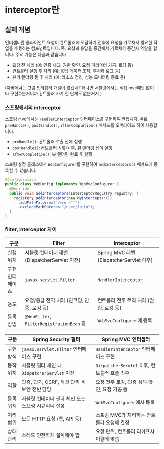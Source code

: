 # interceptor란
## 실제 개념
인터셉터란 클라이언트 요청이 컨트롤러에 도달하기 전후에 요청을 가로채서 필요한 작업을 수행하는 컴포넌트입니다. 
즉, 요청과 응답을 중간에서 가로채어 중간자 역할을 합니다.
주요 기능은 다음과 같습니다 
* 요청 전 처리 (예: 인증 체크, 권한 확인, 요청 파라미터 가공, 로깅 등)
* 컨트롤러 실행 후 처리 (예: 응답 데이터 조작, 후처리 로그 등)
* 뷰가 랜더링 된 후 처리 (예: 리소스 정리, 성능 모니터링 종료 등)

(자바에서는 그럼 인터셉터 개념이 없겠네? 왜냐면 서블릿에서는 직접 mvc패턴 없이 다 구현하는거니까 컨트롤러 가기 전 단계도 없는거지 )
### 스프링에서의 interceptor
스프링 mvc에서는 `HandlerInterceptor` 인터페이스를 구현하여 만듭니다. 
주로 `preHandle()`, `postHandle()`, `afterCompletion()` 매서드를 오버라이드 하여 사용합니다. 
* `preHandle()`: 컨트롤러 호출 전에 실행
* `postHandle()`: 컨트롤러 시랳ㅇ 후, 뷰 랜더링 전에 실행
* `afterCompletion()`: 뷰 랜더링 완료 후 실행

스프링 설정 클래스에서 `WebConfigurer`를 구현하여 `addInterceptors()` 매서드에 등록할 수 있습니다. 
```java
@Configuration
public class WebConfig implements WebMvcConfigurer {
  @Override
  public void addInterceptors(InterceptorRegistry registry) {
    registery.addInterceptor(new MyInterceptor())
      .addPathPatterns("/user/**")
      .excludePathPaterns("/user/login");
  }
}
```

### filter, interceptor 차이

| 구분       | Filter                                   | Interceptor                          |
| -------- | ---------------------------------------- | ------------------------------------ |
| 실행 위치    | 서블릿 컨테이너 레벨 (DispatcherServlet 이전)       | Spring MVC 레벨 (DispatcherServlet 이후) |
| 구현 인터페이스 | `javax.servlet.Filter`                   | `HandlerInterceptor`                 |
| 용도       | 요청/응답 전역 처리 (인코딩, 인증, 로깅 등)              | 컨트롤러 전후 로직 처리 (권한, 로깅 등)             |
| 등록 방법    | `@WebFilter`, `FilterRegistrationBean` 등 | `WebMvcConfigurer`에 등록               |


| 구분    | Spring Security 필터                  | Spring MVC 인터셉터                    |
| ----- | ----------------------------------- | ---------------------------------- |
| 구현 방식 | `javax.servlet.Filter` 인터페이스 구현     | `HandlerInterceptor` 인터페이스 구현      |
| 동작 위치 | 서블릿 필터 체인 내, `DispatcherServlet` 이전 | `DispatcherServlet` 이후, 컨트롤러 호출 전후 |
| 역할    | 인증, 인가, CSRF, 세션 관리 등 보안 전반 담당      | 요청 전후 로깅, 인증 상태 확인, 요청 가공 등        |
| 등록 위치 | 서블릿 컨테이너 필터 체인 또는 스프링 시큐리티 설정       | `WebMvcConfigurer`에서 등록            |
| 처리 범위 | 모든 HTTP 요청 (웹, API 등)               | 스프링 MVC가 처리하는 컨트롤러 요청에 한정          |
| 상태 관리 | 스레드 안전하게 설계해야 함                     | 요청 단위, 컨트롤러 라이프사이클에 맞춤             |

